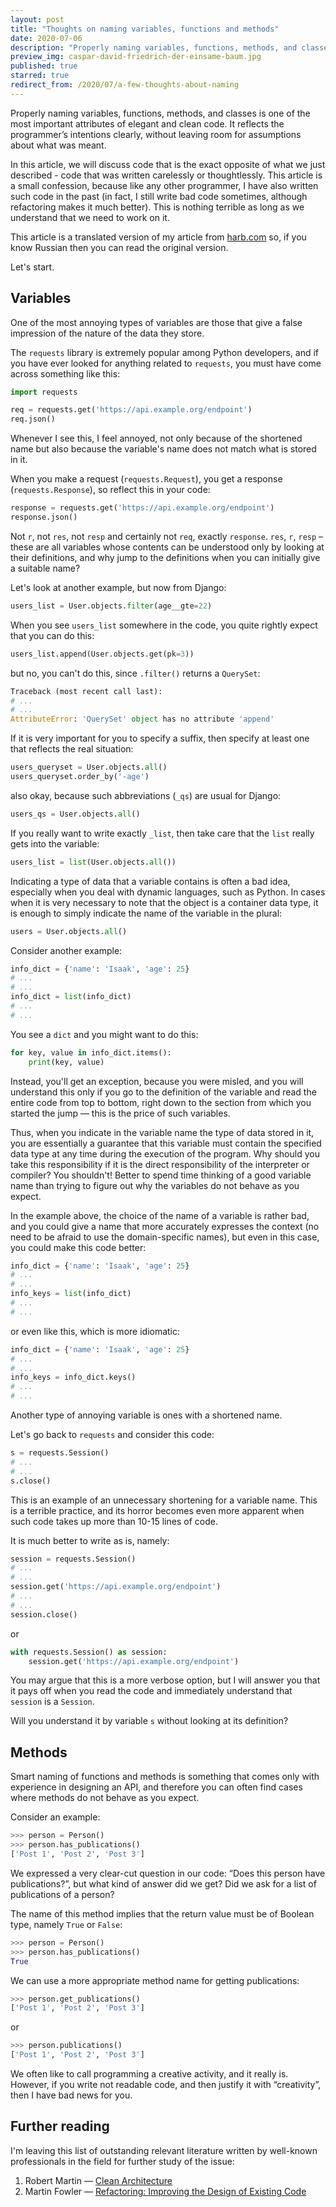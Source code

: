 ```yaml
---
layout: post
title: "Thoughts on naming variables, functions and methods"
date: 2020-07-06
description: "Properly naming variables, functions, methods, and classes is one of the most important attributes of elegant and clean code."
preview_img: caspar-david-friedrich-der-einsame-baum.jpg
published: true
starred: true
redirect_from: /2020/07/a-few-thoughts-about-naming
---
```


Properly naming variables, functions, methods, and classes is one of the most important attributes of elegant and clean code. It reflects the programmer’s intentions clearly, without leaving room for assumptions about what was meant.

In this article, we will discuss code that is the exact opposite of what we just described - code that was written carelessly or thoughtlessly. This article is a small confession, because like any other programmer, I have also written such code in the past (in fact, I still write bad code sometimes, although refactoring makes it much better). This is nothing terrible as long as we understand that we need to work on it.

This article is a translated version of my article from [harb.com](https://habr.com/ru/post/508238/) so, 
if you know Russian then you can read the original version.

Let's start.

## Variables

One of the most annoying types of variables are those that give a false impression of the nature of the data they store.

The `requests` library is extremely popular among Python developers, and if you have ever looked for anything 
related to `requests`, you must have come across something like this:

```python
import requests

req = requests.get('https://api.example.org/endpoint')
req.json()
```

Whenever I see this, I feel annoyed, not only because of the shortened name but also because the variable's 
name does not match what is stored in it.

When you make a request (`requests.Request`), you get a response (`requests.Response`), 
so reflect this in your code:

```python
response = requests.get('https://api.example.org/endpoint')
response.json()
```

Not `r`, not `res`, not `resp` and certainly not `req`, exactly `response`. `res`, `r`, `resp` – these are all 
variables whose contents can be understood only by looking at their definitions, and why jump to the definitions 
when you can initially give a suitable name?

Let's look at another example, but now from Django:

```python
users_list = User.objects.filter(age__gte=22)
```

When you see `users_list` somewhere in the code, you quite rightly expect that you can do this:

```python
users_list.append(User.objects.get(pk=3))
```

but no, you can't do this, since `.filter()` returns a `QuerySet`:

```python
Traceback (most recent call last):
# ...
# ...
AttributeError: 'QuerySet' object has no attribute 'append'
```

If it is very important for you to specify a suffix, then specify at least one that reflects the real situation:

```python
users_queryset = User.objects.all()
users_queryset.order_by('-age')
```

also okay, because such abbreviations (`_qs`) are usual for Django:

```python
users_qs = User.objects.all()
```


If you really want to write exactly `_list`, then take care that the `list` really gets into the variable:

```python
users_list = list(User.objects.all())
```

Indicating a type of data that a variable contains is often a bad idea, especially when you deal with 
dynamic languages, such as Python. In cases when it is very necessary to note that the object is a 
container data type, it is enough to simply indicate the name of the variable in the plural:

```python
users = User.objects.all()
```

Consider another example:

```python
info_dict = {'name': 'Isaak', 'age': 25}
# ...
# ... 
info_dict = list(info_dict)
# ...
# ...
```

You see a `dict` and you might want to do this:

```python
for key, value in info_dict.items():
    print(key, value)
```

Instead, you'll get an exception, because you were misled, and you will understand this only 
if you go to the definition of the variable and read the entire code from top to bottom,
right down to the section from which you started the jump — this is the price of such variables.
 
Thus, when you indicate in the variable name the type of data stored in it, you are essentially a 
guarantee that this variable must contain the specified data type at any time during the execution of the program. 
Why should you take this responsibility if it is the direct responsibility of the interpreter or compiler? 
You shouldn't! Better to spend time thinking of a good variable name than trying to figure out why the 
variables do not behave as you expect.

In the example above, the choice of the name of a variable is rather bad, and you could give a 
name that more accurately expresses the context (no need to be afraid to use the domain-specific names),
but even in this case, you could make this code better:

```python
info_dict = {'name': 'Isaak', 'age': 25}
# ...
# ... 
info_keys = list(info_dict)
# ...
# ...
```

or even like this, which is more idiomatic:

```python
info_dict = {'name': 'Isaak', 'age': 25}
# ...
# ... 
info_keys = info_dict.keys()
# ...
# ...
```

Another type of annoying variable is ones with a shortened name.

Let's go back to `requests` and consider this code:

```python
s = requests.Session()
# ...
# ... 
s.close()
```

This is an example of an unnecessary shortening for a variable name. 
This is a terrible practice, and its horror becomes even more apparent when such code 
takes up more than 10-15 lines of code.

It is much better to write as is, namely:

```python
session = requests.Session()
# ...
# ...
session.get('https://api.example.org/endpoint')
# ...
# ...
session.close()
```

or 

```python
with requests.Session() as session:
    session.get('https://api.example.org/endpoint')
```

You may argue that this is a more verbose option, but I will answer you that it pays off when 
you read the code and immediately understand that `session` is a `Session`. 

Will you understand it by variable `s` without looking at its definition?


## Methods

Smart naming of functions and methods is something that comes only with experience in designing an API,
and therefore you can often find cases where methods do not behave as you expect.

Consider an example:

```python
>>> person = Person()
>>> person.has_publications()
['Post 1', 'Post 2', 'Post 3']
```

We expressed a very clear-cut question in our code: “Does this person have publications?”, 
but what kind of answer did we get? Did we ask for a list of publications of a person?

The name of this method implies that the return value must be of Boolean type, namely `True` or `False`:

```python
>>> person = Person()
>>> person.has_publications()
True
```

We can use a more appropriate method name for getting publications:

```python
>>> person.get_publications()
['Post 1', 'Post 2', 'Post 3']
```

or

```python
>>> person.publications()
['Post 1', 'Post 2', 'Post 3']
```

We often like to call programming a creative activity, and it really is. 
However, if you write not readable code, and then justify it with “creativity”, then I have bad news for you.


## Further reading

I'm leaving this  list of outstanding relevant literature written by well-known 
professionals in the field for further study of the issue:

1. Robert Martin — [Clean Architecture](https://amzn.to/2VLWw7S)
2. Martin Fowler — [Refactoring: Improving the Design of Existing Code](https://bit.ly/2NTEaOa)

